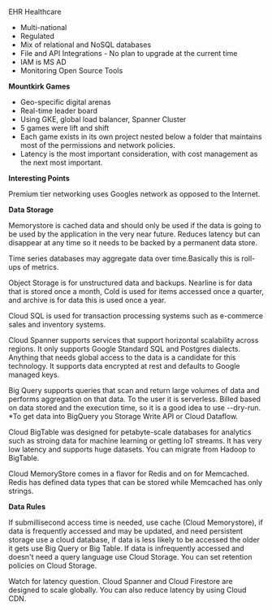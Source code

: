EHR Healthcare

* Multi-national
* Regulated
* Mix of relational and NoSQL databases
* File and API Integrations - No plan to upgrade at the current time
* IAM is MS AD
* Monitoring Open Source Tools

**Mountkirk Games**

* Geo-specific digital arenas
* Real-time leader board
* Using GKE, global load balancer, Spanner Cluster
* 5 games were lift and shift
* Each game exists in its own project nested below a folder that maintains most of the permissions and network policies.
* Latency is the most important consideration, with cost management as the next most important.



**Interesting Points**

Premium tier networking uses Googles network as opposed to the Internet.


**Data Storage**

Memorystore is cached data and should only be used if the data is going to be used by the application in the very near future.  Reduces latency but can disappear at any time so it needs to be backed by a permanent data store.

Time series databases may aggregate data over time.Basically this is roll-ups of metrics.

Object Storage is for unstructured data and backups.  Nearline is for data that is stored once a month, Cold is used for items accessed once a quarter, and archive is for data this is used once a year.

Cloud SQL is used for transaction processing systems such as e-commerce sales and inventory systems.

Cloud Spanner supports services that support horizontal scalability across regions.  It only supports Google Standard SQL and Postgres dialects.  Anything that needs global access to the data is a candidate for this technology.  It supports data encrypted at rest and defaults to Google managed keys.

Big Query supports queries that scan and return large volumes of data and performs aggregation on that data.  To the user it is serverless.  Billed based on data stored and the execution time, so it is a good idea to use --dry-run.
	*To get data into BigQuery you Storage Write API or Cloud Dataflow.

Cloud BigTable was designed for petabyte-scale databases for analytics such as stroing data for machine learning or getting IoT streams.  It has very low latency and supports huge datasets.  You can migrate from Hadoop to BigTable.

Cloud MemoryStore comes in a flavor for Redis and on for Memcached.  Redis has defined data types that can be stored while Memcached has only strings.

**Data Rules**

If submillisecond access time is needed, use cache (Cloud Memorystore), if data is frequently accessed and may be updated, and need persistent storage use a cloud database, if data is less likely to be accessed the older it gets use Big Query or Big Table.  If data is infrequently accessed and doesn't need a query language use Cloud Storage.  You can set retention policies on Cloud Storage.

Watch for latency question.  Cloud Spanner and Cloud Firestore are designed to scale globally.  You can also reduce latency by using Cloud CDN.